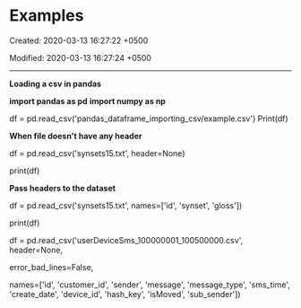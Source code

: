 # Examples

Created: 2020-03-13 16:27:22 +0500

Modified: 2020-03-13 16:27:24 +0500

---

**Loading a csv in pandas**

**import pandas as pd**
**import numpy as np**

df = pd.read_csv('pandas_dataframe_importing_csv/example.csv')
Print(df)



**When file doesn't have any header**

df = pd.read_csv('synsets15.txt', header=None)

print(df)



**Pass headers to the dataset**

df = pd.read_csv('synsets15.txt', names=['id', 'synset', 'gloss'])

print(df)



df = pd.read_csv('userDeviceSms_100000001_100500000.csv', header=None,

error_bad_lines=False,

names=['id', 'customer_id', 'sender', 'message', 'message_type', 'sms_time', 'create_date', 'device_id', 'hash_key', 'isMoved', 'sub_sender'])
